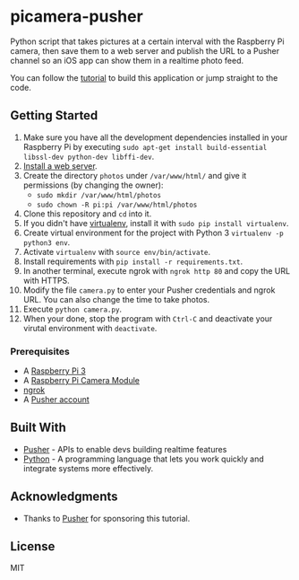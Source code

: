 # picamera-pusher

Python script that takes pictures at a certain interval with the Raspberry Pi camera, then save them to a web server and publish the URL to a Pusher channel so an iOS app can show them in a realtime photo feed.

You can follow the [tutorial](https://pusher.com/tutorials/photo-feed-swift-raspberrypi/) to build this application or jump straight to the code.

## Getting Started

1. Make sure you have all the development dependencies installed in your Raspberry Pi by executing `sudo apt-get install build-essential libssl-dev python-dev libffi-dev`.
2. [Install a web server](https://www.raspberrypi.org/documentation/remote-access/web-server/).
3. Create the directory `photos` under `/var/www/html/` and give it permissions (by changing the owner):
   - `sudo mkdir /var/www/html/photos`
   - `sudo chown -R pi:pi /var/www/html/photos`
4. Clone this repository and `cd` into it.
5. If you didn't have [virtualenv](https://virtualenv.pypa.io/en/stable/), install it with `sudo pip install virtualenv`.
6. Create virtual environment for the project with Python 3 `virtualenv -p python3 env`.
7. Activate `virtualenv` with `source env/bin/activate`.
8. Install requirements with `pip install -r requirements.txt`.
9. In another terminal, execute ngrok with `ngrok http 80` and copy the URL with HTTPS.
10. Modify the file `camera.py` to enter your Pusher credentials and ngrok URL. You can also change the time to take photos.
11. Execute `python camera.py`.
12. When your done, stop the program with `Ctrl-C` and deactivate your virutal environment with `deactivate`.

### Prerequisites

- A [Raspberry Pi 3](https://www.raspberrypi.org/products/raspberry-pi-3-model-b/)
- A [Raspberry Pi Camera Module](https://www.raspberrypi.org/products/camera-module-v2/)
- [ngrok](https://ngrok.com/)
- A [Pusher account](https://pusher.com/signup)

## Built With

* [Pusher](https://pusher.com/) - APIs to enable devs building realtime features
* [Python](https://www.python.org/) - A programming language that lets you work quickly
and integrate systems more effectively.

## Acknowledgments

* Thanks to [Pusher](https://pusher.com/) for sponsoring this tutorial.

## License
MIT
